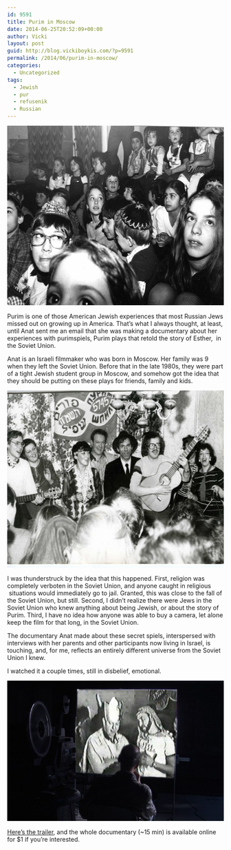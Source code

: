 ```yaml
---
id: 9591
title: Purim in Moscow
date: 2014-06-25T20:52:09+00:00
author: Vicki
layout: post
guid: http://blog.vickiboykis.com/?p=9591
permalink: /2014/06/purim-in-moscow/
categories:
  - Uncategorized
tags:
  - Jewish
  - pur
  - refusenik
  - Russian
---
```

[<img class="aligncenter size-medium wp-image-9592" src="https://raw.githubusercontent.com/veekaybee/wlb/gh-pages/assets/images/2014/03/Pur-4-580x417.jpg" alt="Pur 4" width="580" height="417" />](https://raw.githubusercontent.com/veekaybee/wlb/gh-pages/assets/images/2014/03/Pur-4.jpg)

Purim is one of those American Jewish experiences that most Russian Jews missed out on growing up in America. That&#8217;s what I always thought, at least, until Anat sent me an email that she was making a documentary about her experiences with purimspiels, Purim plays that retold the story of Esther,  in the Soviet Union.

Anat is an Israeli filmmaker who was born in Moscow. Her family was 9 when they left the Soviet Union. Before that in the late 1980s, they were part of a tight Jewish student group in Moscow, and somehow got the idea that they should be putting on these plays for friends, family and kids.

[<img class="aligncenter size-medium wp-image-9624" src="https://raw.githubusercontent.com/veekaybee/wlb/gh-pages/assets/images/2014/04/pur-2-580x411.jpg" alt="pur 2" width="580" height="411" />](https://raw.githubusercontent.com/veekaybee/wlb/gh-pages/assets/images/2014/04/pur-2.jpg)

I was thunderstruck by the idea that this happened. First, religion was completely verboten in the Soviet Union, and anyone caught in religious  situations would immediately go to jail. Granted, this was close to the fall of the Soviet Union, but still. Second, I didn&#8217;t realize there were Jews in the Soviet Union who knew anything about being Jewish, or about the story of Purim. Third, I have no idea how anyone was able to buy a camera, let alone keep the film for that long, in the Soviet Union.

The documentary Anat made about these secret spiels, interspersed with interviews with her parents and other participants now living in Israel, is touching, and, for me, reflects an entirely different universe from the Soviet Union I knew.

I watched it a couple times, still in disbelief, emotional.

[<img class="aligncenter size-medium wp-image-9625" src="https://raw.githubusercontent.com/veekaybee/wlb/gh-pages/assets/images/2014/04/purim-1-580x326.jpg" alt="purim 1" width="580" height="326" />](https://raw.githubusercontent.com/veekaybee/wlb/gh-pages/assets/images/2014/04/purim-1.jpg)

<a href="http://www.seedandspark.com/cinema/pur" target="_blank">Here&#8217;s the trailer</a>, and the whole documentary (~15 min) is available online for $1 if you&#8217;re interested.

&nbsp;

&nbsp;